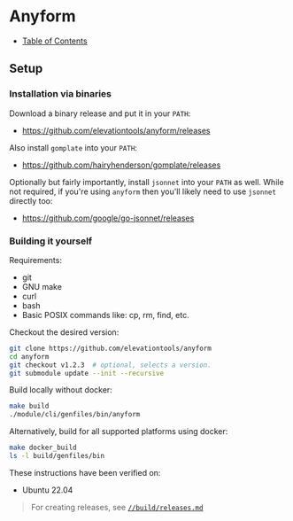# Anyform

- [Table of Contents](/README.md)

## Setup

### Installation via binaries

Download a binary release and put it in your `PATH`:
- https://github.com/elevationtools/anyform/releases

Also install `gomplate` into your `PATH`:
- https://github.com/hairyhenderson/gomplate/releases

Optionally but fairly importantly, install `jsonnet` into your `PATH` as well.
While not required, if you're using `anyform` then you'll likely need to use
`jsonnet` directly too:
- https://github.com/google/go-jsonnet/releases


### Building it yourself

Requirements:
- git
- GNU make
- curl
- bash
- Basic POSIX commands like: cp, rm, find, etc.

Checkout the desired version:
```bash
git clone https://github.com/elevationtools/anyform
cd anyform
git checkout v1.2.3  # optional, selects a version.
git submodule update --init --recursive
```

Build locally without docker:
```bash
make build
./module/cli/genfiles/bin/anyform
```

Alternatively, build for all supported platforms using docker:
```bash
make docker_build
ls -l build/genfiles/bin
```

These instructions have been verified on:
- Ubuntu 22.04

> For creating releases, see [`//build/releases.md`](/build/releases.md)
